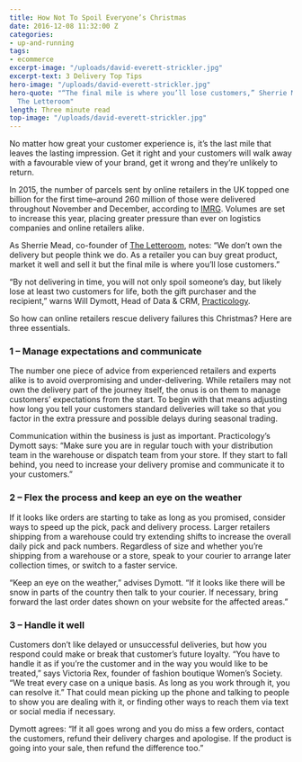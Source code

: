 ```yaml
---
title: How Not To Spoil Everyone’s Christmas
date: 2016-12-08 11:32:00 Z
categories:
- up-and-running
tags:
- ecommerce
excerpt-image: "/uploads/david-everett-strickler.jpg"
excerpt-text: 3 Delivery Top Tips
hero-image: "/uploads/david-everett-strickler.jpg"
hero-quote: "“The final mile is where you’ll lose customers,” Sherrie Mead, co-founder,
  The Letteroom"
length: Three minute read
top-image: "/uploads/david-everett-strickler.jpg"
---
```


No matter how great your customer experience is, it’s the last mile that leaves the lasting impression. Get it right and your customers will walk away with a favourable view of your brand, get it wrong and they’re unlikely to return. 

In 2015, the number of parcels sent by online retailers in the UK topped one billion for the first time–around 260 million of those were delivered throughout November and December, according to [IMRG](https://www.imrg.org/media-and-comment/press-releases/online-retail-parcel-volumes-exceed-forecast-in-2015/). Volumes are set to increase this year, placing greater pressure than ever on logistics companies and online retailers alike. 

As Sherrie Mead, co-founder of [The Letteroom](https://www.theletteroom.com/), notes: “We don’t own the delivery but people think we do. As a retailer you can buy great product, market it well and sell it but the final mile is where you’ll lose customers.”

“By not delivering in time, you will not only spoil someone’s day, but likely lose at least two customers for life, both the gift purchaser and the recipient,” warns Will Dymott, Head of Data & CRM, [Practicology](https://www.practicology.com). 

So how can online retailers rescue delivery failures this Christmas? Here are three essentials.

### 1 – Manage expectations and communicate

The number one piece of advice from experienced retailers and experts alike is to avoid overpromising and under-delivering. While retailers may not own the delivery part of the journey itself, the onus is on them to manage customers’ expectations from the start. To begin with that means adjusting how long you tell your customers standard deliveries will take so that you factor in the extra pressure and possible delays during seasonal trading. 

Communication within the business is just as important. Practicology’s Dymott says: “Make sure you are in regular touch with your distribution team in the warehouse or dispatch team from your store. If they start to fall behind, you need to increase your delivery promise and communicate it to your customers.”

### 2 – Flex the process and keep an eye on the weather 

If it looks like orders are starting to take as long as you promised, consider ways to speed up the pick, pack and delivery process. Larger retailers shipping from a warehouse could try extending shifts to increase the overall daily pick and pack numbers. Regardless of size and whether you’re shipping from a warehouse or a store, speak to your courier to arrange later collection times, or switch to a faster service.

“Keep an eye on the weather,” advises Dymott. “If it looks like there will be snow in parts of the country then talk to your courier. If necessary, bring forward the last order dates shown on your website for the affected areas.”

### 3 – Handle it well 

Customers don’t like delayed or unsuccessful deliveries, but how you respond could make or break that customer’s future loyalty. “You have to handle it as if you’re the customer and in the way you would like to be treated,” says Victoria Rex, founder of fashion boutique Women’s Society. “We treat every case on a unique basis. As long as you work through it, you can resolve it.” That could mean picking up the phone and talking to people to show you are dealing with it, or finding other ways to reach them via text or social media if necessary. 

Dymott agrees: “If it all goes wrong and you do miss a few orders, contact the customers, refund their delivery charges and apologise. If the product is going into your sale, then refund the difference too.”